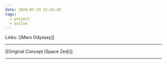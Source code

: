 ```yaml
---
date: 2024-07-23 22:41:49
tags:
  - project
  - active
---
```

Links: [[Mars Odyssey]]
___
[[Original Concept (Space Zed)]]
___